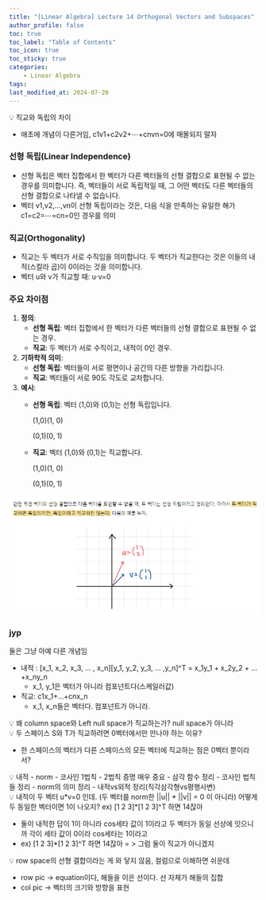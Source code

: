 ```yaml
---
title: "[Linear Algebra] Lecture 14 Orthogonal Vectors and Subspaces"
author_profile: false
toc: true
toc_label: "Table of Contents"
toc_icon: true
toc_sticky: true
categories: 
    - Linear Algebra
tags:
last_modified_at: 2024-07-20
---
```


<aside>
💡 직교와 독립의 차이

</aside>

- 애초에 개념이 다른거임, c1v1+c2v2+⋯+cnvn=0에 매몰되지 말자

### 선형 독립(Linear Independence)

- 선형 독립은 벡터 집합에서 한 벡터가 다른 벡터들의 선형 결합으로 표현될 수 없는 경우를 의미합니다. 즉, 벡터들이 서로 독립적일 때, 그 어떤 벡터도 다른 벡터들의 선형 결합으로 나타낼 수 없습니다.
- 벡터 v1,v2,…,vn이 선형 독립이라는 것은, 다음 식을 만족하는 유일한 해가 c1=c2=⋯=cn=0인 경우를 의미

### 직교(Orthogonality)

- 직교는 두 벡터가 서로 수직임을 의미합니다. 두 벡터가 직교한다는 것은 이들의 내적(스칼라 곱)이 0이라는 것을 의미합니다.
- 벡터 u와 v가 직교할 때:
u⋅v=0

### 주요 차이점

1. **정의**:
    - **선형 독립**: 벡터 집합에서 한 벡터가 다른 벡터들의 선형 결합으로 표현될 수 없는 경우.
    - **직교**: 두 벡터가 서로 수직이고, 내적이 0인 경우.
2. **기하학적 의미**:
    - **선형 독립**: 벡터들이 서로 평면이나 공간의 다른 방향을 가리킵니다.
    - **직교**: 벡터들이 서로 90도 각도로 교차합니다.
3. **예시**:
    - **선형 독립**: 벡터 (1,0)와 (0,1)는 선형 독립입니다.
        
        (1,0)(1, 0)
        
        (0,1)(0, 1)
        
    - **직교**: 벡터 (1,0)와 (0,1)는 직교합니다.
        
        (1,0)(1, 0)
        
        (0,1)(0, 1)
        

![Untitled](https://raw.githubusercontent.com/domingolee0254/domingolee0254.github.io/main/assets/image/post_image/Math/2024-07-20-%5BLinear%20Algebra%5D%20Lecture%2014%20Orthogonal%20Vectors%20and%20Subspaces/Untitled.png)

### jyp

둘은 그냥 아예 다른 개념임

- 내적 : [x_1, x_2, x_3, … , x_n][y_1, y_2, y_3, … ,y_n]^T = x_1y_1 + x_2y_2 + … +x_ny_n
    - x_1, y_1은 벡터가 아니라 컴포넌트다(스케일러값)
- 직교: c1x_1+…+cnx_n
    - x_1, x_n들은 벡터다. 컴포넌트가 아니라.

<aside>
💡 왜 column space와 Left null space가 직교하는가? null space가 아니라

</aside>

<aside>
💡 두 스페이스 S와 T가 직교하려면 0벡터에서만 만나야 하는 이유?

</aside>

- 한 스페이스의 벡터가 다른 스페이스의 모든 벡터에 직교하는 점은 0벡터 뿐이라서?

<aside>
💡 내적 - norm - 코사인 1법칙 - 2법칙 증명 매우 중요
- 삼각 함수 정리
- 코사인 법칙들 정리
- norm의 의미 정리
- 내적vs외적 정리(직각삼각형vs평행사변)

</aside>

<aside>
💡 내적이 두 벡터 u*v=0 인데. (두 벡터를 norm한 ||u|| * ||v|| = 0 이 아니라) 
어떻게 두 동일한 벡터이면 1이 나오지?
ex) [1 2 3]*[1 2 3]^T 하면 14잖아

</aside>

- 둘이 내적한 답이 1이 아니라 cos세타 값이 1이라고 두 벡터가 동일 선상에 잇으니까 각이 세타 값이 0이라 cos세타는 1이라고
- ex) [1 2 3]*[1 2 3]^T 하면 14잖아 = > 그럼 둘이 직교가 아니겠지

<aside>
💡 row space의 선형 결합이라는 게 와 닿지 않음, 컬럼으로 이해하면 쉬운데

</aside>

- row pic → equation이다, 해들을 이은 선이다. 선 자체가 해들의 집합
- col pic → 벡터의 크기와 방향을 표현
